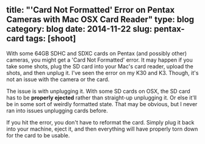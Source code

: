 title: "'Card Not Formatted' Error on Pentax Cameras with Mac OSX Card Reader"
type: blog
category: blog
date: 2014-11-22
slug: pentax-card
tags: [shoot]
---

With some 64GB SDHC and SDXC cards on Pentax (and possibly other) cameras, you
might get a 'Card Not Formatted' error. It may happen if you take some shots,
plug the SD card into your Mac's card reader, upload the shots, and then unplug
it. I've seen the error on my K30 and K3. Though, it's not an issue with the
camera or the card.

The issue is with unplugging it. With some SD cards on OSX, the SD card has to
be **properly ejected** rather than straight-up unplugging it. Or else it'll be
in some sort of weirdly formatted state. That may be obvious, but I never ran
into issues unplugging cards before.

If you hit the error, you don't have to reformat the card. Simply plug it back
into your machine, eject it, and then everything will have properly torn down
for the card to be usable.
